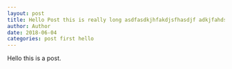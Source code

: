 ```yaml
---
layout: post
title: Hello Post this is really long asdfasdkjhfakdjsfhasdjf adkjfahdskjfhkajs
author: Author
date: 2018-06-04
categories: post first hello
---
```


Hello this is a post.